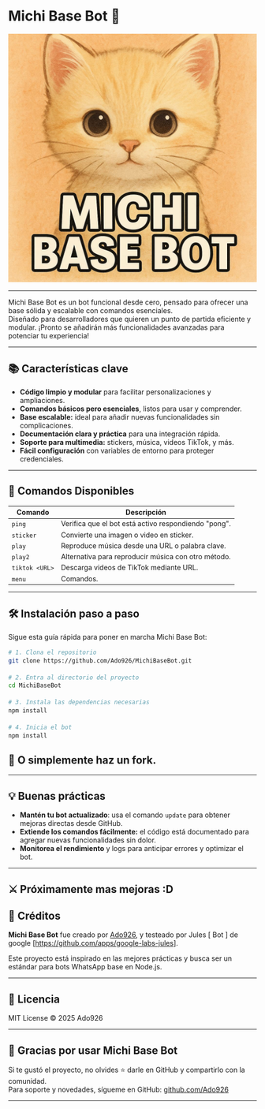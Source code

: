 # Michi Base Bot 🚀

![Michi Base Bot Menu](https://raw.githubusercontent.com/Ado926/WirksiBoxFiles/main/1749661095010-fyrz5r-1749661072633-fd9d32.jpg)

---

Michi Base Bot es un bot funcional desde cero, pensado para ofrecer una base sólida y escalable con comandos esenciales.  
Diseñado para desarrolladores que quieren un punto de partida eficiente y modular. ¡Pronto se añadirán más funcionalidades avanzadas para potenciar tu experiencia!

---

## 📚 Características clave

- **Código limpio y modular** para facilitar personalizaciones y ampliaciones.  
- **Comandos básicos pero esenciales**, listos para usar y comprender.  
- **Base escalable:** ideal para añadir nuevas funcionalidades sin complicaciones.  
- **Documentación clara y práctica** para una integración rápida.  
- **Soporte para multimedia:** stickers, música, videos TikTok, y más.  
- **Fácil configuración** con variables de entorno para proteger credenciales.

---

## 🚀 Comandos Disponibles

| Comando         | Descripción                                     |
|-----------------|------------------------------------------------|
| `ping`          | Verifica que el bot está activo respondiendo "pong". |
| `sticker`       | Convierte una imagen o video en sticker.       |
| `play`          | Reproduce música desde una URL o palabra clave.|
| `play2`         | Alternativa para reproducir música con otro método. |
| `tiktok <URL>`  | Descarga videos de TikTok mediante URL.        |
| `menu`  | Comandos.        |

---

## 🛠️ Instalación paso a paso

Sigue esta guía rápida para poner en marcha Michi Base Bot:

```bash
# 1. Clona el repositorio
git clone https://github.com/Ado926/MichiBaseBot.git

# 2. Entra al directorio del proyecto
cd MichiBaseBot

# 3. Instala las dependencias necesarias
npm install

# 4. Inicia el bot
npm install
```
## 👤 O simplemente haz un fork.
---

## 💡 Buenas prácticas

- **Mantén tu bot actualizado**: usa el comando `update` para obtener mejoras directas desde GitHub.  
- **Extiende los comandos fácilmente:** el código está documentado para agregar nuevas funcionalidades sin dolor.  
- **Monitorea el rendimiento** y logs para anticipar errores y optimizar el bot.

---
⚔️ Próximamente mas mejoras :D
---

## 🙌 Créditos

**Michi Base Bot** fue creado  por [Ado926](https://github.com/Ado926), y testeado por Jules [ Bot ] de google [https://github.com/apps/google-labs-jules].

Este proyecto está inspirado en las mejores prácticas y busca ser un estándar para bots WhatsApp base en Node.js.

---

## 📜 Licencia

MIT License © 2025 Ado926

---

## 🎉 Gracias por usar Michi Base Bot

Si te gustó el proyecto, no olvides ⭐ darle en GitHub y compartirlo con la comunidad.  
Para soporte y novedades, sígueme en GitHub: [github.com/Ado926](https://github.com/Ado926)

---

